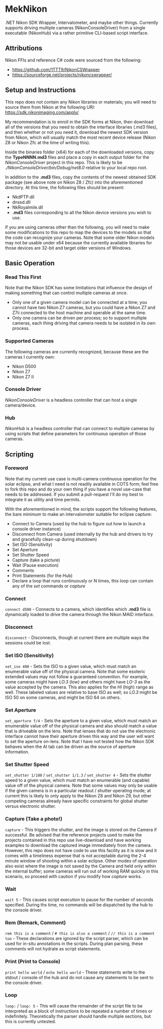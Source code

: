 # MekNikon

.NET Nikon SDK Wrapper, Intervalometer, and maybe other things. Currently supports driving multiple cameras (NikonConsoleDriver) from a single executable (NikonHub) via a rather primitive CLI-based script interface.

## Attributions

Nikon FFIs and reference C# code were sourced from the following:

* https://github.com/1TTT9/NikonCSWrapper
* https://sourceforge.net/projects/nikoncswrapper/

## Setup and Instructions

This repo does not contain any Nikon libraries or materials; you will need to source them from Nikon at the following URI:  
https://sdk.nikonimaging.com/apply/

My recommendation is to enroll in the SDK forms at Nikon, then download all of the versions that you need to obtain the interface libraries (.md3 files), and then whether or not you need it, download the newest SDK version from Nikon, which will usually match the most recent device release (Nikon Z8 or Nikon Zfc at the time of writing this).

Inside the binaries folder (x64) for each of the downloaded versions, copy the **TypeNNNN.md3** files and place a copy in each output folder for the *NikonConsoleDriver* project in this repo. This is likely to be *./NikonConsoleDriver/bin/Debug/net8.0* relative to your local repo root.

In addition to the **.md3** files, copy the contents of the newest obtained SDK package (see above note on Nikon Z8 / Zfc) into the aforementioned directory. At this time, the following files should be present:  
* NkdPTP.dll
* dnssd.dll
* NkRoyalmile.dll
* **.md3** files corresponding to all the Nikon device versions you wish to use.

If you are using cameras other than the following, you will need to make some modifications to this repo to map the devices to the models so that the code can recognize your cameras. Note that some older Nikon models may not be usable under x64 because the currently available libraries for those devices are 32-bit and target older versions of Windows.

## Basic Operation

### Read This First

Note that the Nikon SDK has some limitations that influence the design of making something that can control multiple cameras at once.  
* Only one of a given camera model can be connected at a time; you cannot have two Nikon Z7 cameras, but you could have a Nikon Z7 and Z7ii connected to the host machine and operable at the same time.
* Only one camera can be driven per process; so to support multiple cameras, each thing driving that camera needs to be isolated in its own process.

### Supported Cameras

The following cameras are currently recognized, because these are the cameras I currently own:  
* Nikon D500
* Nikon Z7
* Nikon Z7 II

### Console Driver

*NikonConsoleDriver* is a headless controller that can host a single camera/device.

### Hub

*NikonHub* is a headless controller that can connect to multiple cameras by using scripts that define parameters for continuous operation of those cameras.

## Scripting

### Foreword

Note that my current use case is multi-camera continuous operation for the solar eclipse, and what I need is not readily available in COTS form; feel free to fork this repo and do your own thing if you have a novel use-case that needs to be addressed. If you submit a pull-request I'll do my best to integrate it as utility and time permits.

With the aforementioned in mind, the scripts support the following features, the bare minimum to make an intervalometer suitable for eclipse capture:
* Connect to Camera (used by the hub to figure out how to launch a console driver instance)
* Disconnect from Camera (used internally by the hub and drivers to try and gracefully clean-up during shutdown)
* Set ISO (Sensitivity)
* Set Aperture
* Set Shutter Speed
* Capture (take a picture)
* Wait (Pause execution)
* Comments
* Print Statements (for the Hub)
* Declare a loop that runs continuously or N times, this loop can contain any of the *set* commands or *capture*

### Connect

```connect d500``` - Connects to a camera, which identifies which **.md3** file is dynamically loaded to drive the camera through the Nikon MAID interface.

### Disconnect

```disconnect``` - Disconnects, though at current there are multiple ways the sessions could be lost.

### Set ISO (Sensitivity)

```set_iso 400``` - Sets the ISO to a given value, which must match an enumerable value off of the physical camera. Note that some esoteric extended values may not follow a guaranteed convention. For example, some cameras might have *LO.3* (low) and others might have *LO-3* as the value accepted by the camera. This also applies for the *HI* (high) range as well. These labeled values are relative to base ISO as well; so *LO.3* might be ISO 50 on some cameras, and might be ISO 64 on others.

### Set Aperture

```set_aperture f/4``` - Sets the aperture to a given value, which must match an enumerable value off of the physical camera and also should match a value that is driveable on the lens. Note that lenses that do not use the electronic interface cannot have their aperture driven this way and the user will want to set the aperture on-lens. Note that I have not tested how the Nikon SDK behaves when the AI tab can be driven as the source of aperture information.

### Set Shutter Speed

```set_shutter 1/100``` / ```set_shutter 1/1.3``` / ```set_shutter 4``` - Sets the shutter speed to a given value, which must match an enumerable (and capable) value off of the physical camera. Note that some values may only be usable if the given camera is in a particular readout / shutter operating mode; at current this is likely to only apply to the Nikon Z8 and Nikon Z9, but other competing cameras already have specific constraints for global shutter versus electronic shutter.

### Capture (Take a photo!)

```capture``` - This triggers the shutter, and the image is stored on the Camera if successful. Be advised that the reference projects used to make the projects contained in this repo use live-download and have working examples to download the captured image immediately from the camera. However, this repo does not have code to use this facility as it is slow and it comes with a timeliness expense that is not acceptable during the 2-4 minute window of shooting within a solar eclipse. Other modes of operation also exist where the image is not saved by the Camera and held only within the internal buffer; some cameras will run out of working RAM quickly in this scenario, so proceed with caution if you modify how *capture* works.

### Wait

```wait 5``` - This causes script execution to pause for the number of seconds specified. During ths time, no commands will be dispatched by the hub to the console driver.

### Rem (Remark, Comment)

```rem this is a comment``` / ```# this is also a comment``` / ```// this is a comment too``` - These declarations are ignored by the script parser, which can be used for in-situ annotations in the scripts. During plan parsing, these comments will not hydrate as script statements.

### Print (Print to Console)

```print hello world``` / ```echo hello world``` - These statements write to the stdout / console of the hub and do not cause any statements to be sent to the console driver.

### Loop

```loop:``` / ```loop: 5``` - This will cause the remainder of the script file to be interpreted as a block of instructions to be repeated a number of times or indefinitely. Theoretically the parser should handle multiple sections, but this is currently untested.